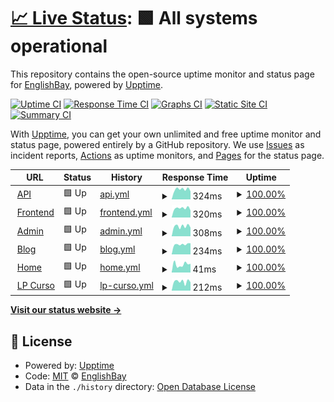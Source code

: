 # [📈 Live Status](https://status.englishbay.site): <!--live status--> **🟩 All systems operational**

This repository contains the open-source uptime monitor and status page for [EnglishBay](https://www.englishbay.com.br/), powered by [Upptime](https://github.com/upptime/upptime).

[![Uptime CI](https://github.com/EnglishBay/status/workflows/Uptime%20CI/badge.svg)](https://github.com/EnglishBay/status/actions?query=workflow%3A%22Uptime+CI%22)
[![Response Time CI](https://github.com/EnglishBay/status/workflows/Response%20Time%20CI/badge.svg)](https://github.com/EnglishBay/status/actions?query=workflow%3A%22Response+Time+CI%22)
[![Graphs CI](https://github.com/EnglishBay/status/workflows/Graphs%20CI/badge.svg)](https://github.com/EnglishBay/status/actions?query=workflow%3A%22Graphs+CI%22)
[![Static Site CI](https://github.com/EnglishBay/status/workflows/Static%20Site%20CI/badge.svg)](https://github.com/EnglishBay/status/actions?query=workflow%3A%22Static+Site+CI%22)
[![Summary CI](https://github.com/EnglishBay/status/workflows/Summary%20CI/badge.svg)](https://github.com/EnglishBay/status/actions?query=workflow%3A%22Summary+CI%22)

With [Upptime](https://upptime.js.org), you can get your own unlimited and free uptime monitor and status page, powered entirely by a GitHub repository. We use [Issues](https://github.com/EnglishBay/status/issues) as incident reports, [Actions](https://github.com/EnglishBay/status/actions) as uptime monitors, and [Pages](https://status.englishbay.site) for the status page.

<!--start: status pages-->
<!-- This summary is generated by Upptime (https://github.com/upptime/upptime) -->
<!-- Do not edit this manually, your changes will be overwritten -->
<!-- prettier-ignore -->
| URL | Status | History | Response Time | Uptime |
| --- | ------ | ------- | ------------- | ------ |
| <img alt="" src="https://icons.duckduckgo.com/ip3/api.englishbay.com.br.ico" height="13"> [API](https://api.englishbay.com.br) | 🟩 Up | [api.yml](https://github.com/EnglishBay/status/commits/HEAD/history/api.yml) | <details><summary><img alt="Response time graph" src="./graphs/api/response-time-week.png" height="20"> 324ms</summary><br><a href="https://status.englishbay.com.br/history/api"><img alt="Response time 295" src="https://img.shields.io/endpoint?url=https%3A%2F%2Fraw.githubusercontent.com%2FEnglishBay%2Fstatus%2FHEAD%2Fapi%2Fapi%2Fresponse-time.json"></a><br><a href="https://status.englishbay.com.br/history/api"><img alt="24-hour response time 325" src="https://img.shields.io/endpoint?url=https%3A%2F%2Fraw.githubusercontent.com%2FEnglishBay%2Fstatus%2FHEAD%2Fapi%2Fapi%2Fresponse-time-day.json"></a><br><a href="https://status.englishbay.com.br/history/api"><img alt="7-day response time 324" src="https://img.shields.io/endpoint?url=https%3A%2F%2Fraw.githubusercontent.com%2FEnglishBay%2Fstatus%2FHEAD%2Fapi%2Fapi%2Fresponse-time-week.json"></a><br><a href="https://status.englishbay.com.br/history/api"><img alt="30-day response time 307" src="https://img.shields.io/endpoint?url=https%3A%2F%2Fraw.githubusercontent.com%2FEnglishBay%2Fstatus%2FHEAD%2Fapi%2Fapi%2Fresponse-time-month.json"></a><br><a href="https://status.englishbay.com.br/history/api"><img alt="1-year response time 301" src="https://img.shields.io/endpoint?url=https%3A%2F%2Fraw.githubusercontent.com%2FEnglishBay%2Fstatus%2FHEAD%2Fapi%2Fapi%2Fresponse-time-year.json"></a></details> | <details><summary><a href="https://status.englishbay.com.br/history/api">100.00%</a></summary><a href="https://status.englishbay.com.br/history/api"><img alt="All-time uptime 99.96%" src="https://img.shields.io/endpoint?url=https%3A%2F%2Fraw.githubusercontent.com%2FEnglishBay%2Fstatus%2FHEAD%2Fapi%2Fapi%2Fuptime.json"></a><br><a href="https://status.englishbay.com.br/history/api"><img alt="24-hour uptime 100.00%" src="https://img.shields.io/endpoint?url=https%3A%2F%2Fraw.githubusercontent.com%2FEnglishBay%2Fstatus%2FHEAD%2Fapi%2Fapi%2Fuptime-day.json"></a><br><a href="https://status.englishbay.com.br/history/api"><img alt="7-day uptime 100.00%" src="https://img.shields.io/endpoint?url=https%3A%2F%2Fraw.githubusercontent.com%2FEnglishBay%2Fstatus%2FHEAD%2Fapi%2Fapi%2Fuptime-week.json"></a><br><a href="https://status.englishbay.com.br/history/api"><img alt="30-day uptime 100.00%" src="https://img.shields.io/endpoint?url=https%3A%2F%2Fraw.githubusercontent.com%2FEnglishBay%2Fstatus%2FHEAD%2Fapi%2Fapi%2Fuptime-month.json"></a><br><a href="https://status.englishbay.com.br/history/api"><img alt="1-year uptime 100.00%" src="https://img.shields.io/endpoint?url=https%3A%2F%2Fraw.githubusercontent.com%2FEnglishBay%2Fstatus%2FHEAD%2Fapi%2Fapi%2Fuptime-year.json"></a></details>
| <img alt="" src="https://icons.duckduckgo.com/ip3/app.englishbay.com.br.ico" height="13"> [Frontend](https://app.englishbay.com.br) | 🟩 Up | [frontend.yml](https://github.com/EnglishBay/status/commits/HEAD/history/frontend.yml) | <details><summary><img alt="Response time graph" src="./graphs/frontend/response-time-week.png" height="20"> 320ms</summary><br><a href="https://status.englishbay.com.br/history/frontend"><img alt="Response time 287" src="https://img.shields.io/endpoint?url=https%3A%2F%2Fraw.githubusercontent.com%2FEnglishBay%2Fstatus%2FHEAD%2Fapi%2Ffrontend%2Fresponse-time.json"></a><br><a href="https://status.englishbay.com.br/history/frontend"><img alt="24-hour response time 261" src="https://img.shields.io/endpoint?url=https%3A%2F%2Fraw.githubusercontent.com%2FEnglishBay%2Fstatus%2FHEAD%2Fapi%2Ffrontend%2Fresponse-time-day.json"></a><br><a href="https://status.englishbay.com.br/history/frontend"><img alt="7-day response time 320" src="https://img.shields.io/endpoint?url=https%3A%2F%2Fraw.githubusercontent.com%2FEnglishBay%2Fstatus%2FHEAD%2Fapi%2Ffrontend%2Fresponse-time-week.json"></a><br><a href="https://status.englishbay.com.br/history/frontend"><img alt="30-day response time 308" src="https://img.shields.io/endpoint?url=https%3A%2F%2Fraw.githubusercontent.com%2FEnglishBay%2Fstatus%2FHEAD%2Fapi%2Ffrontend%2Fresponse-time-month.json"></a><br><a href="https://status.englishbay.com.br/history/frontend"><img alt="1-year response time 294" src="https://img.shields.io/endpoint?url=https%3A%2F%2Fraw.githubusercontent.com%2FEnglishBay%2Fstatus%2FHEAD%2Fapi%2Ffrontend%2Fresponse-time-year.json"></a></details> | <details><summary><a href="https://status.englishbay.com.br/history/frontend">100.00%</a></summary><a href="https://status.englishbay.com.br/history/frontend"><img alt="All-time uptime 99.92%" src="https://img.shields.io/endpoint?url=https%3A%2F%2Fraw.githubusercontent.com%2FEnglishBay%2Fstatus%2FHEAD%2Fapi%2Ffrontend%2Fuptime.json"></a><br><a href="https://status.englishbay.com.br/history/frontend"><img alt="24-hour uptime 100.00%" src="https://img.shields.io/endpoint?url=https%3A%2F%2Fraw.githubusercontent.com%2FEnglishBay%2Fstatus%2FHEAD%2Fapi%2Ffrontend%2Fuptime-day.json"></a><br><a href="https://status.englishbay.com.br/history/frontend"><img alt="7-day uptime 100.00%" src="https://img.shields.io/endpoint?url=https%3A%2F%2Fraw.githubusercontent.com%2FEnglishBay%2Fstatus%2FHEAD%2Fapi%2Ffrontend%2Fuptime-week.json"></a><br><a href="https://status.englishbay.com.br/history/frontend"><img alt="30-day uptime 100.00%" src="https://img.shields.io/endpoint?url=https%3A%2F%2Fraw.githubusercontent.com%2FEnglishBay%2Fstatus%2FHEAD%2Fapi%2Ffrontend%2Fuptime-month.json"></a><br><a href="https://status.englishbay.com.br/history/frontend"><img alt="1-year uptime 100.00%" src="https://img.shields.io/endpoint?url=https%3A%2F%2Fraw.githubusercontent.com%2FEnglishBay%2Fstatus%2FHEAD%2Fapi%2Ffrontend%2Fuptime-year.json"></a></details>
| <img alt="" src="https://icons.duckduckgo.com/ip3/admin.englishbay.com.br.ico" height="13"> [Admin](https://admin.englishbay.com.br) | 🟩 Up | [admin.yml](https://github.com/EnglishBay/status/commits/HEAD/history/admin.yml) | <details><summary><img alt="Response time graph" src="./graphs/admin/response-time-week.png" height="20"> 308ms</summary><br><a href="https://status.englishbay.com.br/history/admin"><img alt="Response time 339" src="https://img.shields.io/endpoint?url=https%3A%2F%2Fraw.githubusercontent.com%2FEnglishBay%2Fstatus%2FHEAD%2Fapi%2Fadmin%2Fresponse-time.json"></a><br><a href="https://status.englishbay.com.br/history/admin"><img alt="24-hour response time 279" src="https://img.shields.io/endpoint?url=https%3A%2F%2Fraw.githubusercontent.com%2FEnglishBay%2Fstatus%2FHEAD%2Fapi%2Fadmin%2Fresponse-time-day.json"></a><br><a href="https://status.englishbay.com.br/history/admin"><img alt="7-day response time 308" src="https://img.shields.io/endpoint?url=https%3A%2F%2Fraw.githubusercontent.com%2FEnglishBay%2Fstatus%2FHEAD%2Fapi%2Fadmin%2Fresponse-time-week.json"></a><br><a href="https://status.englishbay.com.br/history/admin"><img alt="30-day response time 306" src="https://img.shields.io/endpoint?url=https%3A%2F%2Fraw.githubusercontent.com%2FEnglishBay%2Fstatus%2FHEAD%2Fapi%2Fadmin%2Fresponse-time-month.json"></a><br><a href="https://status.englishbay.com.br/history/admin"><img alt="1-year response time 361" src="https://img.shields.io/endpoint?url=https%3A%2F%2Fraw.githubusercontent.com%2FEnglishBay%2Fstatus%2FHEAD%2Fapi%2Fadmin%2Fresponse-time-year.json"></a></details> | <details><summary><a href="https://status.englishbay.com.br/history/admin">100.00%</a></summary><a href="https://status.englishbay.com.br/history/admin"><img alt="All-time uptime 99.92%" src="https://img.shields.io/endpoint?url=https%3A%2F%2Fraw.githubusercontent.com%2FEnglishBay%2Fstatus%2FHEAD%2Fapi%2Fadmin%2Fuptime.json"></a><br><a href="https://status.englishbay.com.br/history/admin"><img alt="24-hour uptime 100.00%" src="https://img.shields.io/endpoint?url=https%3A%2F%2Fraw.githubusercontent.com%2FEnglishBay%2Fstatus%2FHEAD%2Fapi%2Fadmin%2Fuptime-day.json"></a><br><a href="https://status.englishbay.com.br/history/admin"><img alt="7-day uptime 100.00%" src="https://img.shields.io/endpoint?url=https%3A%2F%2Fraw.githubusercontent.com%2FEnglishBay%2Fstatus%2FHEAD%2Fapi%2Fadmin%2Fuptime-week.json"></a><br><a href="https://status.englishbay.com.br/history/admin"><img alt="30-day uptime 100.00%" src="https://img.shields.io/endpoint?url=https%3A%2F%2Fraw.githubusercontent.com%2FEnglishBay%2Fstatus%2FHEAD%2Fapi%2Fadmin%2Fuptime-month.json"></a><br><a href="https://status.englishbay.com.br/history/admin"><img alt="1-year uptime 100.00%" src="https://img.shields.io/endpoint?url=https%3A%2F%2Fraw.githubusercontent.com%2FEnglishBay%2Fstatus%2FHEAD%2Fapi%2Fadmin%2Fuptime-year.json"></a></details>
| <img alt="" src="https://icons.duckduckgo.com/ip3/englishbay.com.br.ico" height="13"> [Blog](https://englishbay.com.br/blog/) | 🟩 Up | [blog.yml](https://github.com/EnglishBay/status/commits/HEAD/history/blog.yml) | <details><summary><img alt="Response time graph" src="./graphs/blog/response-time-week.png" height="20"> 234ms</summary><br><a href="https://status.englishbay.com.br/history/blog"><img alt="Response time 204" src="https://img.shields.io/endpoint?url=https%3A%2F%2Fraw.githubusercontent.com%2FEnglishBay%2Fstatus%2FHEAD%2Fapi%2Fblog%2Fresponse-time.json"></a><br><a href="https://status.englishbay.com.br/history/blog"><img alt="24-hour response time 191" src="https://img.shields.io/endpoint?url=https%3A%2F%2Fraw.githubusercontent.com%2FEnglishBay%2Fstatus%2FHEAD%2Fapi%2Fblog%2Fresponse-time-day.json"></a><br><a href="https://status.englishbay.com.br/history/blog"><img alt="7-day response time 234" src="https://img.shields.io/endpoint?url=https%3A%2F%2Fraw.githubusercontent.com%2FEnglishBay%2Fstatus%2FHEAD%2Fapi%2Fblog%2Fresponse-time-week.json"></a><br><a href="https://status.englishbay.com.br/history/blog"><img alt="30-day response time 217" src="https://img.shields.io/endpoint?url=https%3A%2F%2Fraw.githubusercontent.com%2FEnglishBay%2Fstatus%2FHEAD%2Fapi%2Fblog%2Fresponse-time-month.json"></a><br><a href="https://status.englishbay.com.br/history/blog"><img alt="1-year response time 216" src="https://img.shields.io/endpoint?url=https%3A%2F%2Fraw.githubusercontent.com%2FEnglishBay%2Fstatus%2FHEAD%2Fapi%2Fblog%2Fresponse-time-year.json"></a></details> | <details><summary><a href="https://status.englishbay.com.br/history/blog">100.00%</a></summary><a href="https://status.englishbay.com.br/history/blog"><img alt="All-time uptime 99.91%" src="https://img.shields.io/endpoint?url=https%3A%2F%2Fraw.githubusercontent.com%2FEnglishBay%2Fstatus%2FHEAD%2Fapi%2Fblog%2Fuptime.json"></a><br><a href="https://status.englishbay.com.br/history/blog"><img alt="24-hour uptime 100.00%" src="https://img.shields.io/endpoint?url=https%3A%2F%2Fraw.githubusercontent.com%2FEnglishBay%2Fstatus%2FHEAD%2Fapi%2Fblog%2Fuptime-day.json"></a><br><a href="https://status.englishbay.com.br/history/blog"><img alt="7-day uptime 100.00%" src="https://img.shields.io/endpoint?url=https%3A%2F%2Fraw.githubusercontent.com%2FEnglishBay%2Fstatus%2FHEAD%2Fapi%2Fblog%2Fuptime-week.json"></a><br><a href="https://status.englishbay.com.br/history/blog"><img alt="30-day uptime 100.00%" src="https://img.shields.io/endpoint?url=https%3A%2F%2Fraw.githubusercontent.com%2FEnglishBay%2Fstatus%2FHEAD%2Fapi%2Fblog%2Fuptime-month.json"></a><br><a href="https://status.englishbay.com.br/history/blog"><img alt="1-year uptime 100.00%" src="https://img.shields.io/endpoint?url=https%3A%2F%2Fraw.githubusercontent.com%2FEnglishBay%2Fstatus%2FHEAD%2Fapi%2Fblog%2Fuptime-year.json"></a></details>
| <img alt="" src="https://icons.duckduckgo.com/ip3/englishbay.com.br.ico" height="13"> [Home](https://englishbay.com.br) | 🟩 Up | [home.yml](https://github.com/EnglishBay/status/commits/HEAD/history/home.yml) | <details><summary><img alt="Response time graph" src="./graphs/home/response-time-week.png" height="20"> 41ms</summary><br><a href="https://status.englishbay.com.br/history/home"><img alt="Response time 41" src="https://img.shields.io/endpoint?url=https%3A%2F%2Fraw.githubusercontent.com%2FEnglishBay%2Fstatus%2FHEAD%2Fapi%2Fhome%2Fresponse-time.json"></a><br><a href="https://status.englishbay.com.br/history/home"><img alt="24-hour response time 44" src="https://img.shields.io/endpoint?url=https%3A%2F%2Fraw.githubusercontent.com%2FEnglishBay%2Fstatus%2FHEAD%2Fapi%2Fhome%2Fresponse-time-day.json"></a><br><a href="https://status.englishbay.com.br/history/home"><img alt="7-day response time 41" src="https://img.shields.io/endpoint?url=https%3A%2F%2Fraw.githubusercontent.com%2FEnglishBay%2Fstatus%2FHEAD%2Fapi%2Fhome%2Fresponse-time-week.json"></a><br><a href="https://status.englishbay.com.br/history/home"><img alt="30-day response time 43" src="https://img.shields.io/endpoint?url=https%3A%2F%2Fraw.githubusercontent.com%2FEnglishBay%2Fstatus%2FHEAD%2Fapi%2Fhome%2Fresponse-time-month.json"></a><br><a href="https://status.englishbay.com.br/history/home"><img alt="1-year response time 42" src="https://img.shields.io/endpoint?url=https%3A%2F%2Fraw.githubusercontent.com%2FEnglishBay%2Fstatus%2FHEAD%2Fapi%2Fhome%2Fresponse-time-year.json"></a></details> | <details><summary><a href="https://status.englishbay.com.br/history/home">100.00%</a></summary><a href="https://status.englishbay.com.br/history/home"><img alt="All-time uptime 99.92%" src="https://img.shields.io/endpoint?url=https%3A%2F%2Fraw.githubusercontent.com%2FEnglishBay%2Fstatus%2FHEAD%2Fapi%2Fhome%2Fuptime.json"></a><br><a href="https://status.englishbay.com.br/history/home"><img alt="24-hour uptime 100.00%" src="https://img.shields.io/endpoint?url=https%3A%2F%2Fraw.githubusercontent.com%2FEnglishBay%2Fstatus%2FHEAD%2Fapi%2Fhome%2Fuptime-day.json"></a><br><a href="https://status.englishbay.com.br/history/home"><img alt="7-day uptime 100.00%" src="https://img.shields.io/endpoint?url=https%3A%2F%2Fraw.githubusercontent.com%2FEnglishBay%2Fstatus%2FHEAD%2Fapi%2Fhome%2Fuptime-week.json"></a><br><a href="https://status.englishbay.com.br/history/home"><img alt="30-day uptime 100.00%" src="https://img.shields.io/endpoint?url=https%3A%2F%2Fraw.githubusercontent.com%2FEnglishBay%2Fstatus%2FHEAD%2Fapi%2Fhome%2Fuptime-month.json"></a><br><a href="https://status.englishbay.com.br/history/home"><img alt="1-year uptime 100.00%" src="https://img.shields.io/endpoint?url=https%3A%2F%2Fraw.githubusercontent.com%2FEnglishBay%2Fstatus%2FHEAD%2Fapi%2Fhome%2Fuptime-year.json"></a></details>
| <img alt="" src="https://icons.duckduckgo.com/ip3/curso.englishbay.com.br.ico" height="13"> [LP Curso](https://curso.englishbay.com.br) | 🟩 Up | [lp-curso.yml](https://github.com/EnglishBay/status/commits/HEAD/history/lp-curso.yml) | <details><summary><img alt="Response time graph" src="./graphs/lp-curso/response-time-week.png" height="20"> 212ms</summary><br><a href="https://status.englishbay.com.br/history/lp-curso"><img alt="Response time 190" src="https://img.shields.io/endpoint?url=https%3A%2F%2Fraw.githubusercontent.com%2FEnglishBay%2Fstatus%2FHEAD%2Fapi%2Flp-curso%2Fresponse-time.json"></a><br><a href="https://status.englishbay.com.br/history/lp-curso"><img alt="24-hour response time 219" src="https://img.shields.io/endpoint?url=https%3A%2F%2Fraw.githubusercontent.com%2FEnglishBay%2Fstatus%2FHEAD%2Fapi%2Flp-curso%2Fresponse-time-day.json"></a><br><a href="https://status.englishbay.com.br/history/lp-curso"><img alt="7-day response time 212" src="https://img.shields.io/endpoint?url=https%3A%2F%2Fraw.githubusercontent.com%2FEnglishBay%2Fstatus%2FHEAD%2Fapi%2Flp-curso%2Fresponse-time-week.json"></a><br><a href="https://status.englishbay.com.br/history/lp-curso"><img alt="30-day response time 228" src="https://img.shields.io/endpoint?url=https%3A%2F%2Fraw.githubusercontent.com%2FEnglishBay%2Fstatus%2FHEAD%2Fapi%2Flp-curso%2Fresponse-time-month.json"></a><br><a href="https://status.englishbay.com.br/history/lp-curso"><img alt="1-year response time 200" src="https://img.shields.io/endpoint?url=https%3A%2F%2Fraw.githubusercontent.com%2FEnglishBay%2Fstatus%2FHEAD%2Fapi%2Flp-curso%2Fresponse-time-year.json"></a></details> | <details><summary><a href="https://status.englishbay.com.br/history/lp-curso">100.00%</a></summary><a href="https://status.englishbay.com.br/history/lp-curso"><img alt="All-time uptime 99.92%" src="https://img.shields.io/endpoint?url=https%3A%2F%2Fraw.githubusercontent.com%2FEnglishBay%2Fstatus%2FHEAD%2Fapi%2Flp-curso%2Fuptime.json"></a><br><a href="https://status.englishbay.com.br/history/lp-curso"><img alt="24-hour uptime 100.00%" src="https://img.shields.io/endpoint?url=https%3A%2F%2Fraw.githubusercontent.com%2FEnglishBay%2Fstatus%2FHEAD%2Fapi%2Flp-curso%2Fuptime-day.json"></a><br><a href="https://status.englishbay.com.br/history/lp-curso"><img alt="7-day uptime 100.00%" src="https://img.shields.io/endpoint?url=https%3A%2F%2Fraw.githubusercontent.com%2FEnglishBay%2Fstatus%2FHEAD%2Fapi%2Flp-curso%2Fuptime-week.json"></a><br><a href="https://status.englishbay.com.br/history/lp-curso"><img alt="30-day uptime 100.00%" src="https://img.shields.io/endpoint?url=https%3A%2F%2Fraw.githubusercontent.com%2FEnglishBay%2Fstatus%2FHEAD%2Fapi%2Flp-curso%2Fuptime-month.json"></a><br><a href="https://status.englishbay.com.br/history/lp-curso"><img alt="1-year uptime 100.00%" src="https://img.shields.io/endpoint?url=https%3A%2F%2Fraw.githubusercontent.com%2FEnglishBay%2Fstatus%2FHEAD%2Fapi%2Flp-curso%2Fuptime-year.json"></a></details>

<!--end: status pages-->

[**Visit our status website →**](https://status.englishbay.site)

## 📄 License

- Powered by: [Upptime](https://github.com/upptime/upptime)
- Code: [MIT](./LICENSE) © [EnglishBay](https://www.englishbay.com.br/)
- Data in the `./history` directory: [Open Database License](https://opendatacommons.org/licenses/odbl/1-0/)
